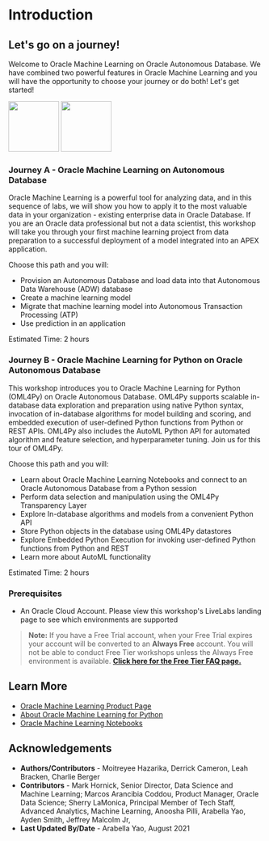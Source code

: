 # Introduction


## Let's go on a journey!
Welcome to Oracle Machine Learning on Oracle Autonomous Database. We have combined two powerful features in Oracle Machine Learning and you will have the opportunity to choose your journey or do both! Let's get started!

[<img src="https://objectstorage.us-ashburn-1.oraclecloud.com/p/33cOHsBUt-iNUtL95pRexHYqvo0iI1U8S4Hz0PO52lGw4YZ4GQ5fXiEgZKGuDaQW/n/idytgywzwo9h/b/ADWCLab/o/oml4sqlOML4SQL.png" width="100">](?lab=intro)
[<img src="https://objectstorage.us-ashburn-1.oraclecloud.com/p/HoH6izYbWRl3zfeCozD3AAhSBIOZI7Kd5ERW7ciU0-PBoME9a31yxayaubA62DNB/n/idytgywzwo9h/b/ADWCLab/o/oml4pyOML4PY.png" width="100">](?lab=introduction)

[](youtube:1ew-4yzUPuE)

### Journey A - Oracle Machine Learning on Autonomous Database

Oracle Machine Learning is a powerful tool for analyzing data, and in this sequence of labs, we will show you how to apply it to the most valuable data in your organization - existing enterprise data in Oracle Database. If you are an Oracle data professional but not a data scientist, this workshop will take you through your first machine learning project from data preparation to a successful deployment of a model integrated into an APEX application.

Choose this path and you will:
- Provision an Autonomous Database and load data into that Autonomous Data Warehouse (ADW) database
- Create a machine learning model
- Migrate that machine learning model into Autonomous Transaction Processing (ATP)
- Use prediction in an application

Estimated Time: 2 hours

### Journey B - Oracle Machine Learning for Python on Oracle Autonomous Database

This workshop introduces you to Oracle Machine Learning for Python (OML4Py) on Oracle Autonomous Database. OML4Py supports scalable in-database data exploration and preparation using native Python syntax, invocation of in-database algorithms for model building and scoring, and embedded execution of user-defined Python functions from Python or REST APIs. OML4Py also includes the AutoML Python API for automated algorithm and feature selection, and hyperparameter tuning. Join us for this tour of OML4Py.

Choose this path and you will:
* Learn about Oracle Machine Learning Notebooks and connect to an Oracle Autonomous Database from a Python session
* Perform data selection and manipulation using the OML4Py Transparency Layer
* Explore In-database algorithms and models from a convenient Python API
* Store Python objects in the database using OML4Py datastores  
* Explore Embedded Python Execution for invoking user-defined Python functions from Python and REST
* Learn more about AutoML functionality

Estimated Time: 2 hours

### Prerequisites

- An Oracle Cloud Account. Please view this workshop's LiveLabs landing page to see which environments are supported

> **Note:** If you have a Free Trial account, when your Free Trial expires your account will be converted to an **Always Free** account. You will not be able to conduct Free Tier workshops unless the Always Free environment is available. **[Click here for the Free Tier FAQ page.](https://www.oracle.com/cloud/free/faq.html)**

## Learn More

* [Oracle Machine Learning Product Page](https://www.oracle.com/database/technologies/datawarehouse-bigdata/machine-learning.html)
* [About Oracle Machine Learning for Python](https://docs.oracle.com/en/database/oracle/machine-learning/oml4py/1/mlpug/about-oml4py.html#GUID-D00976CA-3663-4F32-A6A2-B6BF5A843ADC)
* [Oracle Machine Learning Notebooks](https://docs.oracle.com/en/database/oracle/machine-learning/oml-notebooks/)


## Acknowledgements

- **Authors/Contributors** - Moitreyee Hazarika, Derrick Cameron, Leah Bracken, Charlie Berger
- **Contributors** - Mark Hornick, Senior Director, Data Science and Machine Learning; Marcos Arancibia Coddou, Product Manager, Oracle Data Science; Sherry LaMonica, Principal Member of Tech Staff, Advanced Analytics, Machine Learning, Anoosha Pilli, Arabella Yao, Ayden Smith, Jeffrey Malcolm Jr, 
- **Last Updated By/Date** - Arabella Yao, August 2021

